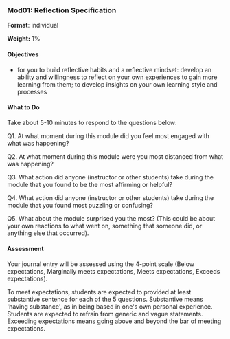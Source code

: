 ### Mod01: Reflection Specification

**Format**: individual 

**Weight:** 1% 

#### Objectives

- for you to build reflective habits and a reflective mindset: develop an ability and willingness to reflect on your own experiences to gain more learning from them; to develop insights on your own learning style and processes

#### What to Do

Take about 5-10 minutes to respond to the questions below:

Q1. At what moment during this module did you feel most engaged with what was happening? 

Q2. At what moment during this module were you most distanced from what was happening?  

Q3. What action did anyone (instructor or other students) take during the module that you found to be the most affirming or helpful?  

Q4. What action did anyone (instructor or other students) take during the module that you found most puzzling or confusing? 

Q5. What about the module surprised you the most? (This could be about your own reactions to what went on, something that someone did, or anything else that occurred). 

#### Assessment

Your journal entry will be assessed using the 4-point scale (Below expectations, Marginally meets expectations, Meets expectations, Exceeds expectations). 

To meet expectations, students are expected to provided at least substantive sentence for each of the 5 questions. Substantive means 'having substance', as in being based in one's own personal experience. Students are expected to refrain from generic and vague statements. Exceeding expectations means going above and beyond the bar of meeting expectations.
